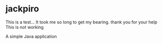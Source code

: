 # jackpiro
This is a test...
It took me so long to get my bearing. thank you for your help
This is not working


A simple Java application
